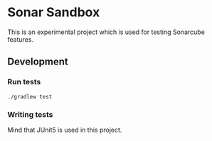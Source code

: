 # Sonar Sandbox

This is an experimental project which is used for testing Sonarcube features.

## Development

### Run tests

```
./gradlew test
```
### Writing tests

Mind that JUnit5 is used in this project.
